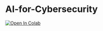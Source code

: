 # AI-for-Cybersecurity
[![Open In Colab](https://colab.research.google.com/assets/colab-badge.svg)](https://colab.research.google.com/gist/barghavanii/812e022fa4830fcbce7e23eabaeaec4c/bahar_s24-aisec-assignment1.ipynb)
